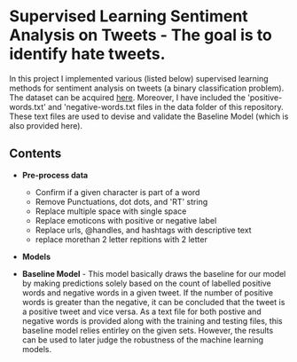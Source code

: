 # Supervised Learning Sentiment Analysis on Tweets - The goal is to identify hate tweets. 

In this project I implemented various (listed below) supervised learning methods for sentiment analysis on tweets (a binary classification problem). The dataset can be acquired [here](https://datahack.analyticsvidhya.com/contest/practice-problem-twitter-sentiment-analysis/). Moreover, I have included the 'positive-words.txt' and 'negative-words.txt files in the data folder of this repository. These text files are used to devise and validate the Baseline Model (which is also provided here).

## Contents

- **Pre-process data**
  - Confirm if a given character is part of a word
  - Remove Punctuations, dot dots, and 'RT' string
  - Replace multiple space with single space
  - Replace emoticons with positive or negative label
  - Replace urls, @handles, and hashtags with descriptive text
  - replace morethan 2 letter repitions with 2 letter
 
 - **Models** 
  - **Baseline Model** - This model basically draws the baseline for our model by making predictions solely based on the count of labelled positive words and negative words in a given tweet. If the number of positive words is greater than the negative, it can be concluded that the tweet is a positive tweet and vice versa. As a text file for both postive and negative words is provided along with the training and testing files, this baseline model relies entirley on the given sets. However, the results can be used to later judge the robustness of the machine learning models.



